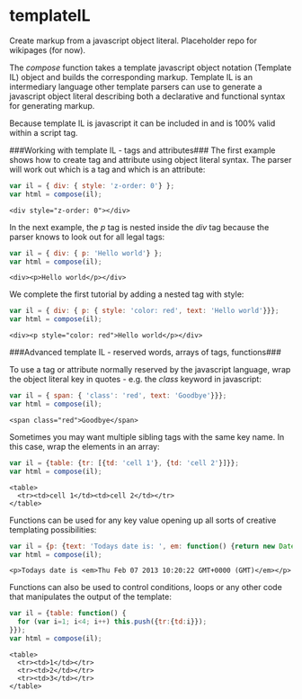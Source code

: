 templateIL
==========

Create markup from a javascript object literal. Placeholder repo for wikipages (for now).

The _compose_ function takes a template javascript object notation (Template IL) object and builds the corresponding markup. Template IL is an intermediary language other template parsers can use to generate a javascript object literal describing both a declarative and functional syntax for generating markup.

Because template IL is javascript it can be included in and is 100% valid within a script tag.

###Working with template IL - tags and attributes###
The first example shows how to create tag and attribute using object literal syntax. The parser will work out which is a tag and which is an attribute:

```javascript
var il = { div: { style: 'z-order: 0'} };
var html = compose(il); 
```

```
<div style="z-order: 0"></div>
```

In the next example, the _p_ tag is nested inside the _div_ tag because the parser knows to look out for all legal tags:

```javascript
var il = { div: { p: 'Hello world'} };
var html = compose(il);
```

```
<div><p>Hello world</p></div>
```

We complete the first tutorial by adding a nested tag with style:

```javascript
var il = { div: { p: { style: 'color: red', text: 'Hello world'}}};
var html = compose(il);
```

```
<div><p style="color: red">Hello world</p></div>
```

###Advanced template IL - reserved words, arrays of tags, functions###

To use a tag or attribute normally reserved by the javascript language, wrap the object literal key in quotes - e.g. the _class_ keyword in javascript:

```javascript
var il = { span: { 'class': 'red', text: 'Goodbye'}}};
var html = compose(il);
```

```
<span class="red">Goodbye</span>
```

Sometimes you may want multiple sibling tags with the same key name. In this case, wrap the elements in an array:

```javascript
var il = {table: {tr: [{td: 'cell 1'}, {td: 'cell 2'}]}};
var html = compose(il);
```

```
<table>
  <tr><td>cell 1</td><td>cell 2</td></tr>
</table>
```

Functions can be used for any key value opening up all sorts of creative templating possibilities:

```javascript
var il = {p: {text: 'Todays date is: ', em: function() {return new Date()}}};
var html = compose(il);
```

```
<p>Todays date is <em>Thu Feb 07 2013 10:20:22 GMT+0000 (GMT)</em></p>
```

Functions can also be used to control conditions, loops or any other code that manipulates the output of the template:

```javascript
var il = {table: function() {
  for (var i=1; i<4; i++) this.push({tr:{td:i}});
}});
var html = compose(il);
```

```
<table>
  <tr><td>1</td></tr>
  <tr><td>2</td></tr>
  <tr><td>3</td></tr>
</table>
```

